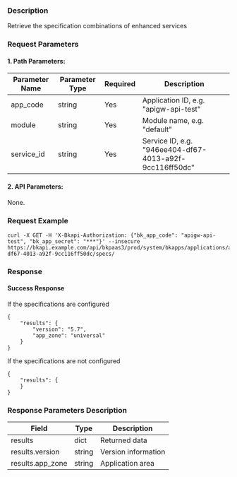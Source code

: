 ### Description
Retrieve the specification combinations of enhanced services

### Request Parameters

#### 1. Path Parameters:

| Parameter Name | Parameter Type | Required | Description |
| -------------- | -------------- | -------- | ----------- |
| app_code       | string         | Yes      | Application ID, e.g. "apigw-api-test" |
| module         | string         | Yes      | Module name, e.g. "default" |
| service_id     | string         | Yes      | Service ID, e.g. "946ee404-df67-4013-a92f-9cc116ff50dc" |

#### 2. API Parameters:
None.

### Request Example
```
curl -X GET -H 'X-Bkapi-Authorization: {"bk_app_code": "apigw-api-test", "bk_app_secret": "***"}' --insecure https://bkapi.example.com/api/bkpaas3/prod/system/bkapps/applications/appid1/modules/default/services/946ee404-df67-4013-a92f-9cc116ff50dc/specs/
```

### Response
#### Success Response
If the specifications are configured
```
{
    "results": {
        "version": "5.7",
        "app_zone": "universal"
    }
}
```

If the specifications are not configured
```
{
    "results": {
    }
}
```

### Response Parameters Description

| Field             | Type   | Description      |
| ----------------- | ------ | ---------------- |
| results           | dict   | Returned data    |
| results.version   | string | Version information |
| results.app_zone  | string | Application area |